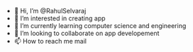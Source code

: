 - 👋 Hi, I’m @RahulSelvaraj
- 👀 I’m interested in creating app
- 🌱 I’m currently learning computer science and engineering
- 💞️ I’m looking to collaborate on app developement
- 📫 How to reach me mail 

<!---
RahulSelvaraj/RahulSelvaraj is a ✨ special ✨ repository because its `README.md` (this file) appears on your GitHub profile.
You can click the Preview link to take a look at your changes.
--->

